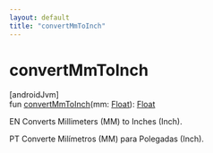 ```yaml
---
layout: default
title: "convertMmToInch"
---
```


# convertMmToInch

[androidJvm]\
fun [convertMmToInch](convert-mm-to-inch.md)(mm: [Float](https://kotlinlang.org/api/core/kotlin-stdlib/kotlin/-float/index.html)): [Float](https://kotlinlang.org/api/core/kotlin-stdlib/kotlin/-float/index.html)

EN Converts Millimeters (MM) to Inches (Inch).

PT Converte Milímetros (MM) para Polegadas (Inch).